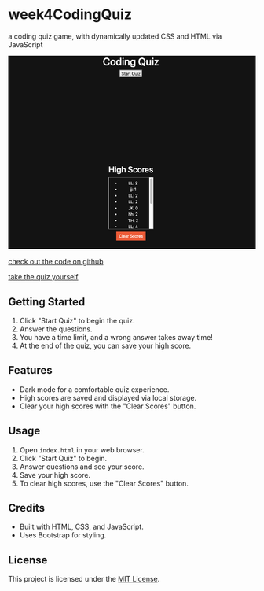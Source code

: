 # week4CodingQuiz
a coding quiz game, with dynamically updated CSS and HTML via JavaScript

![Screenshot](./assets/screenshot/Screenshot%202023-09-18%20at%209.54.57%20PM.png)

[check out the code on github](https://github.com/loganlosee/week4CodingQuiz)

[take the quiz yourself](https://loganlosee.github.io/week4CodingQuiz/)

## Getting Started

1. Click "Start Quiz" to begin the quiz.
2. Answer the questions.
3. You have a time limit, and a wrong answer takes away time!
4. At the end of the quiz, you can save your high score.

## Features

- Dark mode for a comfortable quiz experience.
- High scores are saved and displayed via local storage.
- Clear your high scores with the "Clear Scores" button.

## Usage

1. Open `index.html` in your web browser.
2. Click "Start Quiz" to begin.
3. Answer questions and see your score.
4. Save your high score.
5. To clear high scores, use the "Clear Scores" button.

## Credits

- Built with HTML, CSS, and JavaScript.
- Uses Bootstrap for styling.

## License

This project is licensed under the [MIT License](LICENSE.md).